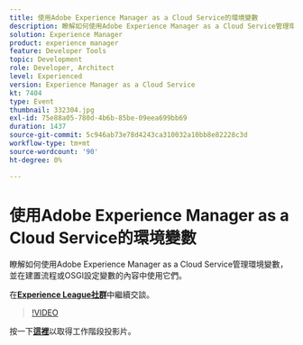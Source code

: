 ```yaml
---
title: 使用Adobe Experience Manager as a Cloud Service的環境變數
description: 瞭解如何使用Adobe Experience Manager as a Cloud Service管理環境變數，並在建置流程或OSGI設定變數的內容中使用它們。
solution: Experience Manager
product: experience manager
feature: Developer Tools
topic: Development
role: Developer, Architect
level: Experienced
version: Experience Manager as a Cloud Service
kt: 7404
type: Event
thumbnail: 332304.jpg
exl-id: 75e88a05-780d-4b6b-85be-09eea699bb69
duration: 1437
source-git-commit: 5c946ab73e78d4243ca310032a10bb8e82228c3d
workflow-type: tm+mt
source-wordcount: '90'
ht-degree: 0%

---
```


# 使用Adobe Experience Manager as a Cloud Service的環境變數

瞭解如何使用Adobe Experience Manager as a Cloud Service管理環境變數，並在建置流程或OSGI設定變數的內容中使用它們。

在&#x200B;**[Experience League社群](https://adobe.ly/36Yd3v6)**&#x200B;中繼續交談。

>[!VIDEO](https://video.tv.adobe.com/v/332304/?quality=12&learn=on&hidetitle=true)

按一下&#x200B;**[這裡](/help/adobe-developers-live/assets/environment-variables-aemcs.pdf)**&#x200B;以取得工作階段投影片。
